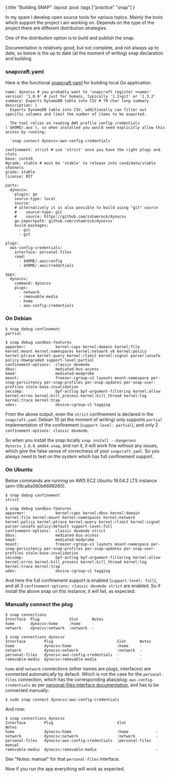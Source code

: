 {:title "Building SNAP"
:layout :post
:tags ["practice" "snap"]
}

In my spare I develop open source tools for various topics. Mainly the tools which support the project I am working on. Depends on the type of the project there are different distribution strategies.

One of the distribution option is to build and publish the snap.

Documentation is relatively good, but not complete, and not always up to date, so below is the up to date (at the moment of writing) snap declaration and building.

### snapcraft.yaml

Here is the functional [snapcraft.yaml](https://github.com/zshamrock/dynocsv/blob/master/snap/snapcraft.yaml) for building local Go application. 

```
name: dynocsv # you probably want to 'snapcraft register <name>'
version: '1.0.0' # just for humans, typically '1.2+git' or '1.3.2'
summary: Exports DynamoDB table into CSV # 79 char long summary
description: |
  Exports DynamoDB table into CSV, additionally can filter out specific columns and limit the number of items to be exported.

  The tool relies on reading AWS profile config credentials (`$HOME/.aws`), so when installed you would need explicitly allow this access by running:

  `snap connect dynocsv:aws-config-credentials`

confinement: strict # use 'strict' once you have the right plugs and slots
base: core18
#grade: stable # must be 'stable' to release into candidate/stable channels
grade: stable
license: MIT

parts:
  dynocsv:
    plugin: go
    source-type: local
    source: .
    # alternatively it is also possible to build using "git" source
    #    source-type: git
    #    source: https://github.com/zshamrock/dynocsv
    go-importpath: github.com/zshamrock/dynocsv
    build-packages:
      - gcc
      - git

plugs:
  aws-config-credentials:
    interface: personal-files
    read:
      - $HOME/.aws/config
      - $HOME/.aws/credentials

apps:
  dynocsv:
    command: dynocsv
    plugs:
      - network
      - removable-media
      - home
      - aws-config-credentials

```

### On Debian

```
$ snap debug confinement
partial

$ snap debug sandbox-features 
apparmor:             kernel:caps kernel:domain kernel:file kernel:mount kernel:namespaces kernel:network_v8 kernel:policy kernel:ptrace kernel:query kernel:rlimit kernel:signal parser:unsafe policy:downgraded support-level:partial
confinement-options:  classic devmode
dbus:                 mediated-bus-access
kmod:                 mediated-modprobe
mount:                freezer-cgroup-v1 layouts mount-namespace per-snap-persistency per-snap-profiles per-snap-updates per-snap-user-profiles stale-base-invalidation
seccomp:              bpf-actlog bpf-argument-filtering kernel:allow kernel:errno kernel:kill_process kernel:kill_thread kernel:log kernel:trace kernel:trap
udev:                 device-cgroup-v1 tagging

```

From the above output, even the `strict` confinement is declared in the `snapcraft.yaml` Debian 10 (at the moment of writing) only supports `partial` implementation of the confinement (`support-level: partial`), and only 2 `confinement-options: classic devmode`.

So when you install the snap locally `snap install --dangerous dynocsv_1.0.0_amd64.snap`, and run it, it will work fine without any issues, which give the false sense of correctness of your `snapcraft.yaml`. So you always need to test on the system which has full confinement support.

### On Ubuntu

Below commands are running on AWS EC2 Ubuntu 18.04.2 LTS instance (ami-09ca8a080b6699260).

```
$ snap debug confinement 
strict

$ snap debug sandbox-features 
apparmor:             kernel:caps kernel:dbus kernel:domain kernel:file kernel:mount kernel:namespaces kernel:network kernel:policy kernel:ptrace kernel:query kernel:rlimit kernel:signal parser:unsafe policy:default support-level:full
confinement-options:  classic devmode strict
dbus:                 mediated-bus-access
kmod:                 mediated-modprobe
mount:                freezer-cgroup-v1 layouts mount-namespace per-snap-persistency per-snap-profiles per-snap-updates per-snap-user-profiles stale-base-invalidation
seccomp:              bpf-actlog bpf-argument-filtering kernel:allow kernel:errno kernel:kill_process kernel:kill_thread kernel:log kernel:trace kernel:trap
udev:                 device-cgroup-v1 tagging
```

And here the full confinement support is enabled (`support-level: full`), and all 3 `confinement-options: classic devmode strict` are enabled. So if install the above snap on this instance, it will fail, as expected. 

### Manually connect the plug


```
$ snap connections
Interface  Plug             Slot      Notes
home       dynocsv:home     :home     -
network    dynocsv:network  :network  -
```

```
$ snap connections dynocsv
Interface        Plug                            Slot      Notes
home             dynocsv:home                    :home     -
network          dynocsv:network                 :network  -
personal-files   dynocsv:aws-config-credentials  -         -
removable-media  dynocsv:removable-media         -         -
```

`home` and `network` connections (other names are plugs, interfaces) are connected automatically by default. Which is not the case for the `personal-files` connection, which has the corresponding alias/plug: `aws-config-credentials` as per [personal-files interface documentation](https://snapcraft.io/docs/personal-files-interface), and has to be connected manually:

```
$ sudo snap connect dynocsv:aws-config-credentials
```

And now:

```
$ snap connections dynocsv
Interface        Plug                            Slot             Notes
home             dynocsv:home                    :home            -
network          dynocsv:network                 :network         -
personal-files   dynocsv:aws-config-credentials  :personal-files  manual
removable-media  dynocsv:removable-media         -                -
```

See "Notes: manual" for that `personal-files` interface.

Now if you run the app everything will work as expected.
